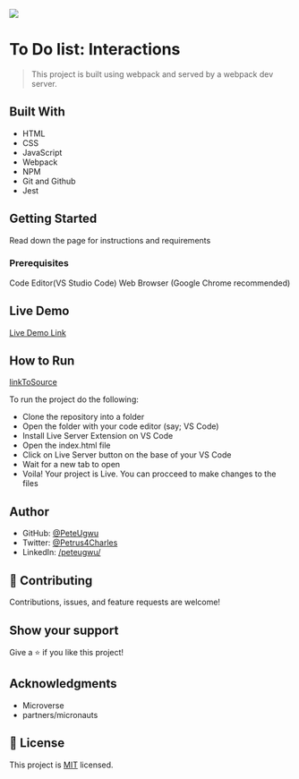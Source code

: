 ![](https://img.shields.io/badge/Microverse-blueviolet)

# To Do list: Interactions

> This project is built using webpack and served by a webpack dev server.

## Built With

- HTML
- CSS
- JavaScript
- Webpack
- NPM
- Git and Github
- Jest

## Getting Started

Read down the page for instructions and requirements

### Prerequisites

Code Editor(VS Studio Code)
Web Browser (Google Chrome recommended)

## Live Demo

[Live Demo Link](https://peteugwu.github.io/To-Do-list/dist/)

## How to Run

[linkToSource](https://github.com/PeteUgwu/To-Do-list)

To run the project do the following:

- Clone the repository into a folder
- Open the folder with your code editor (say; VS Code)
- Install Live Server Extension on VS Code
- Open the index.html file
- Click on Live Server button on the base of your VS Code
- Wait for a new tab to open
- Voila! Your project is Live. You can procceed to make changes to the files

## Author

- GitHub: [@PeteUgwu](https://github.com/PeteUgwu)
- Twitter: [@Petrus4Charles](https://twitter.com/Petrus4Charles)
- LinkedIn: [/peteugwu/](https://www.linkedin.com/in/peteugwu/)

## 🤝 Contributing

Contributions, issues, and feature requests are welcome!

## Show your support

Give a ⭐️ if you like this project!

## Acknowledgments

- Microverse
- partners/micronauts

## 📝 License

This project is [MIT](./LICENSE) licensed.
